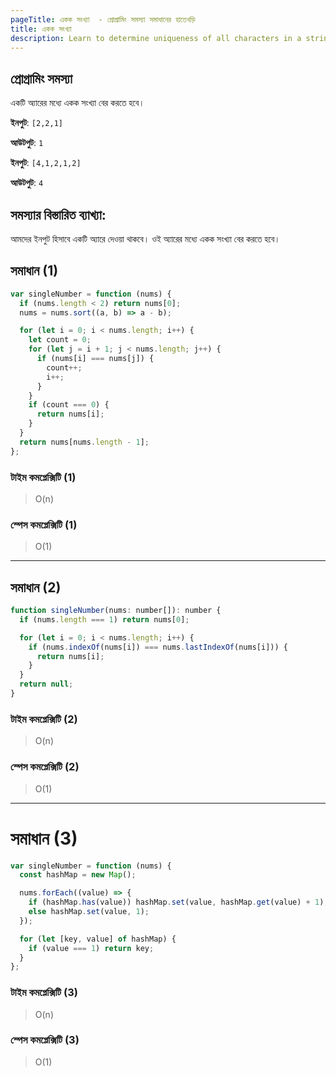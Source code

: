 ```yaml
---
pageTitle: একক সংখ্যা  - প্রোগ্রামিং সমস্যা সমাধানের হাতেখড়ি
title: একক সংখ্যা
description: Learn to determine uniqueness of all characters in a string.
---
```


## প্রোগ্রামিং সমস্যা

একটি অ্যারের মধ্যে একক সংখ্যা বের করতে হবে।

**ইনপুট**: `[2,2,1]`

**আউটপুট**: `1`

**ইনপুট**: `[4,1,2,1,2]`

**আউটপুট**: `4`

## সমস্যার বিস্তারিত ব্যাখ্যা:

আমদের ইনপুট হিসাবে একটি অ্যারে দেওয়া থাকবে। ওই অ্যারের মধ্যে একক সংখ্যা বের করতে হবে।

## সমাধান (1)

```js
var singleNumber = function (nums) {
  if (nums.length < 2) return nums[0];
  nums = nums.sort((a, b) => a - b);

  for (let i = 0; i < nums.length; i++) {
    let count = 0;
    for (let j = i + 1; j < nums.length; j++) {
      if (nums[i] === nums[j]) {
        count++;
        i++;
      }
    }
    if (count === 0) {
      return nums[i];
    }
  }
  return nums[nums.length - 1];
};
```

### টাইম কমপ্লেক্সিটি (1)

> O(n)

### স্পেস কমপ্লেক্সিটি (1)

> O(1)

---

## সমাধান (2)

```js
function singleNumber(nums: number[]): number {
  if (nums.length === 1) return nums[0];

  for (let i = 0; i < nums.length; i++) {
    if (nums.indexOf(nums[i]) === nums.lastIndexOf(nums[i])) {
      return nums[i];
    }
  }
  return null;
}
```

### টাইম কমপ্লেক্সিটি (2)

> O(n)

### স্পেস কমপ্লেক্সিটি (2)

> O(1)

---

# সমাধান (3)

```js
var singleNumber = function (nums) {
  const hashMap = new Map();

  nums.forEach((value) => {
    if (hashMap.has(value)) hashMap.set(value, hashMap.get(value) + 1);
    else hashMap.set(value, 1);
  });

  for (let [key, value] of hashMap) {
    if (value === 1) return key;
  }
};
```

### টাইম কমপ্লেক্সিটি (3)

> O(n)

### স্পেস কমপ্লেক্সিটি (3)

> O(1)
